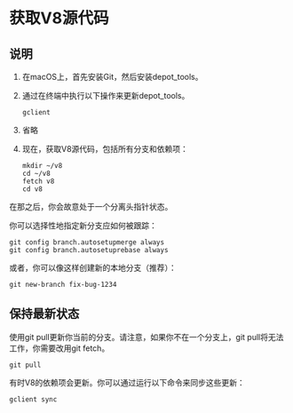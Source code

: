 # 获取V8源代码

## 说明

1. 在macOS上，首先安装Git，然后安装depot_tools。

2. 通过在终端中执行以下操作来更新depot_tools。

   ```shell
   gclient
   ```

3. 省略

4. 现在，获取V8源代码，包括所有分支和依赖项：

   ```shell
   mkdir ~/v8
   cd ~/v8
   fetch v8
   cd v8
   ```

在那之后，你会故意处于一个分离头指针状态。

你可以选择性地指定新分支应如何被跟踪：

```shell
git config branch.autosetupmerge always
git config branch.autosetuprebase always
```

或者，你可以像这样创建新的本地分支（推荐）：

```shell
git new-branch fix-bug-1234
```

## 保持最新状态

使用git pull更新你当前的分支。请注意，如果你不在一个分支上，git pull将无法工作，你需要改用git fetch。

```shell
git pull
```

有时V8的依赖项会更新。你可以通过运行以下命令来同步这些更新：

```shell
gclient sync
```
